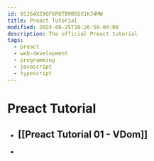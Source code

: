 ```yaml
---
id: 01J64XZ9GF6P8TB9B5GX1KJ4MW
title: Preact Tutorial
modified: 2024-08-25T10:26:50-04:00
description: The official Preact tutorial
tags:
  - preact
  - web-development
  - programming
  - javascript
  - typescript
---
```

# Preact Tutorial
- ## [[Preact Tutorial 01 - VDom]]
- 